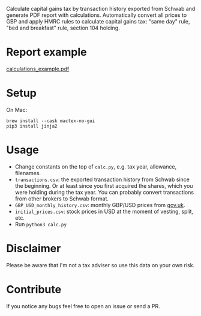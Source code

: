 Calculate capital gains tax by transaction history exported from Schwab and generate PDF report with calculations. Automatically convert all prices to GBP and apply HMRC rules to calculate capital gains tax: "same day" rule, "bed and breakfast" rule, section 104 holding.
# Report example
[calculations_example.pdf](https://github.com/KapJI/capital_gains_calculator/blob/main/calculations_example.pdf)

# Setup
On Mac:
```
brew install --cask mactex-no-gui
pip3 install jinja2
```
# Usage
- Change constants on the top of `calc.py`, e.g. tax year, allowance, filenames.
- `transactions.csv`: the exported transaction history from Schwab since the beginning. Or at least since you first acquired the shares, which you were holding during the tax year. You can probably convert transactions from other brokers to Schwab format.
- `GBP_USD_monthly_history.csv`: monthly GBP/USD prices from [gov.uk](https://www.gov.uk/government/collections/exchange-rates-for-customs-and-vat).
- `initial_prices.csv`: stock prices in USD at the moment of vesting, split, etc.
- Run `python3 calc.py`
# Disclaimer
Please be aware that I'm not a tax adviser so use this data on your own risk.
# Contribute
If you notice any bugs feel free to open an issue or send a PR.
